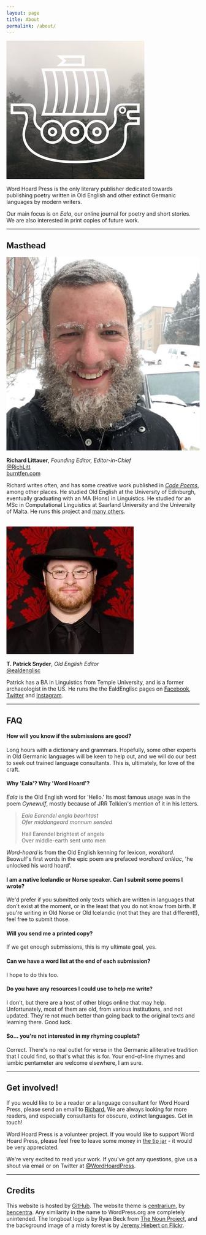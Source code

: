 ```yaml
---
layout: page
title: About
permalink: /about/
---
```


<img src="/assets/twitter_360.png" title="Word Hoard Press" class="profile">

Word Hoard Press is the only literary publisher dedicated towards publishing poetry written in Old English and other extinct Germanic languages by modern writers.

Our main focus is on _Eala_, our online journal for poetry and short stories. We are also interested in print copies of future work.

<hr />

<h2 class="about-page-header">Masthead</h2>

<img src="/assets/reviewers/richard.jpg" class="editor-image" title="Richard Littauer" />

**Richard Littauer**, _Founding Editor, Editor-in-Chief_  
[@RichLitt](https://twitter.com/richlitt)  
[burntfen.com](http://burntfen.com)  

Richard writes often, and has some creative work published in _[Code Poems](http://code-poems.com)_, among other places. He studied Old English at the University of Edinburgh, eventually graduating with an MA (Hons) in Linguistics. He studied for an MSc in Computational Linguistics at Saarland University and the University of Malta. He runs this project and [many others](https://burntfen.com).

<br />

<img src="/assets/reviewers/patrick.jpg" class="editor-image" title="Patrick Snyder" />

**T. Patrick Snyder**, _Old English Editor_  
[@ealdenglisc](https://twitter.com/ealdenglisc)  

Patrick has a BA in Linguistics from Temple University, and is a former archaeologist in the US. He runs the the EaldEnglisc pages on [Facebook](https://www.facebook.com/EaldEnglisc/), [Twitter](https://twitter.com/ealdenglisc) and [Instagram](https://www.instagram.com/ealdenglisc/).

<hr />

<h2 class="about-page-header">FAQ</h2>

#### How will you know if the submissions are good?

Long hours with a dictionary and grammars. Hopefully, some other experts in Old Germanic languages will be keen to help out, and we will do our best to seek out trained language consultants. This is, ultimately, for love of the craft.

#### Why 'Eala'? Why 'Word Hoard'?

_Eala_ is the Old English word for 'Hello.' Its most famous usage was in the poem _Cynewulf_, mostly because of JRR Tolkien's mention of it in his letters.

> *Eala Earendel engla beorhtast*  
> *Ofer middangeard monnum sended*  
>  
> Hail Earendel brightest of angels  
> Over middle-earth sent unto men  

_Word-hoard_ is from the Old English kenning for lexicon, _wordhord_. Beowulf's first words in the epic poem are prefaced _wordhord onléac_, 'he unlocked his word hoard'.

#### I am a native Icelandic or Norse speaker. Can I submit some poems I wrote?

We'd prefer if you submitted only texts which are written in languages that don't exist at the moment, or in the least that you do not know from birth. If you're writing in Old Norse or Old Icelandic (not that they are that different!), feel free to submit those.

#### Will you send me a printed copy?

If we get enough submissions, this is my ultimate goal, yes.

#### Can we have a word list at the end of each submission?

I hope to do this too.

#### Do you have any resources I could use to help me write?

I don't, but there are a host of other blogs online that may help. Unfortunately, most of them are old, from various institutions, and not updated. They're not much better than going back to the original texts and learning there. Good luck.

#### So... you're not interested in my rhyming couplets?

Correct. There's no real outlet for verse in the Germanic alliterative tradition that I could find, so that's what this is for. Your end-of-line rhymes and iambic pentameter are welcome elsewhere, I am sure.

<hr />

<h2 class="about-page-header">Get involved!</h2>

If you would like to be a reader or a language consultant for Word Hoard Press, please send an email to <a href="richard@wordhoardpress.com">Richard.</a> We are always looking for more readers, and especially consultants for obscure, extinct languages. Get in touch!

Word Hoard Press is a volunteer project. If you would like to support Word Hoard Press, please feel free to leave some money in <a href="https://plasso.co/s/dN3qHN8DIa">the tip jar</a> - it would be very appreciated.

We're very excited to read your work. If you've got any questions, give us a shout via email or on Twitter at <a href='https://twitter.com/wordhoardpress'>@WordHoardPress</a>.

<hr />

<h2 class="about-page-header">Credits</h2>

This website is hosted by [GitHub](https://github.com). The website theme is [centrarium](https://github.com/bencentra/centrarium), by [bencentra](http://bencentra.com). Any similarity in the name to WordPress.org are completely unintended. The longboat logo is by Ryan Beck from <a href='http://thenounproject.com'>The Noun Project</a>, and the background image of a misty forest is by [Jeremy Hiebert on Flickr](https://www.flickr.com/photos/jeremyhiebert/8139594990). 
